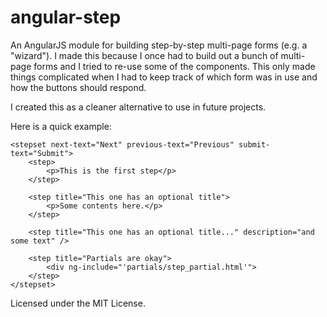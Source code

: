 # angular-step #

An AngularJS module for building step-by-step multi-page forms (e.g. a "wizard").
I made this because I once had to build out a bunch of multi-page forms and I tried
to re-use some of the components.  This only made things complicated when I had to
keep track of which form was in use and how the buttons should respond.  

I created this as a cleaner alternative to use in future projects.

Here is a quick example:

    <stepset next-text="Next" previous-text="Previous" submit-text="Submit">
        <step>
            <p>This is the first step</p>
        </step>
        
        <step title="This one has an optional title">
            <p>Some contents here.</p>
        </step>
          
        <step title="This one has an optional title..." description="and some text" />
          
        <step title="Partials are okay">
            <div ng-include="'partials/step_partial.html'">
        </step>
    </stepset>

Licensed under the MIT License.  
